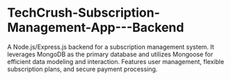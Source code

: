 # TechCrush-Subscription-Management-App---Backend

A Node.js/Express.js backend for a subscription management system. It leverages MongoDB as the primary database and utilizes Mongoose for efficient data modeling and interaction. Features user management, flexible subscription plans, and secure payment processing.

